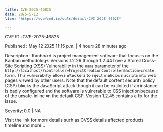 ```yaml
---
title: CVE-2025-46825
date: 2025-5-12
lien: "https://cvefeed.io/vuln/detail/CVE-2025-46825"

---
```


CVE ID : CVE-2025-46825

Published :  May 12
2025
11:15 p.m. | 4 hours
28 minutes ago

Description : Kanboard is project management software that focuses on the Kanban methodology. Versions 1.2.26 through 1.2.44 have a Stored Cross-Site Scripting (XSS) Vulnerability in the `name` parameter of the `http://localhost/?controller=ProjectCreationController&action=create` form. This vulnerability allows attackers to inject malicious scripts into web pages viewed by other users. Note that the default content security policy (CSP) blocks the JavaScript attack
though it can be exploited if an instance is badly configured and the software is vulnerable to CSS injection because of the unsafe-inline on the default CSP. Version 1.2.45 contains a fix for the issue.

Severity: 0.0 | NA

Visit the link for more details
such as CVSS details
affected products
timeline
and more...
